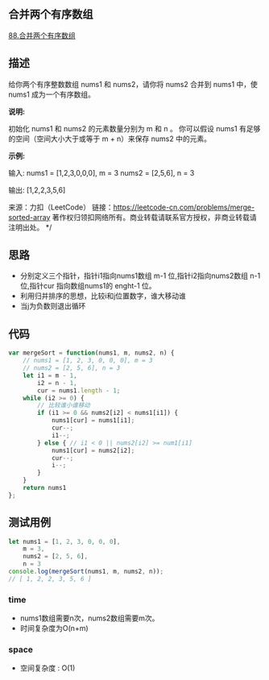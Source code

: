 ## 合并两个有序数组
[88.合并两个有序数组](https://leetcode-cn.com/problems/merge-sorted-array/)

## 描述

给你两个有序整数数组 nums1 和 nums2，请你将 nums2 合并到 nums1 中，使 nums1 成为一个有序数组。

**说明:**

初始化 nums1 和 nums2 的元素数量分别为 m 和 n 。
你可以假设 nums1 有足够的空间（空间大小大于或等于 m + n）来保存 nums2 中的元素。
 

**示例:**

输入:
nums1 = [1,2,3,0,0,0], m = 3
nums2 = [2,5,6],       n = 3

输出: [1,2,2,3,5,6]

来源：力扣（LeetCode）
链接：https://leetcode-cn.com/problems/merge-sorted-array
著作权归领扣网络所有。商业转载请联系官方授权，非商业转载请注明出处。 */

## 思路

- 分别定义三个指针，指针i1指向nums1数组 m-1 位,指针i2指向nums2数组 n-1位,指针cur 指向数组nums1的 enght-1 位。
- 利用归并排序的思想，比较i和j位置数字，谁大移动谁
- 当j为负数则退出循环

## 代码

```js
var mergeSort = function(nums1, m, nums2, n) {
    // nums1 = [1, 2, 3, 0, 0, 0], m = 3
    // nums2 = [2, 5, 6], n = 3
    let i1 = m - 1,
        i2 = n - 1,
        cur = nums1.length - 1;
    while (i2 >= 0) {
        // 比较谁小谁移动
        if (i1 >= 0 && nums2[i2] < nums1[i1]) {
            nums1[cur] = nums1[i1];
            cur--;
            i1--;
        } else { // i1 < 0 || nums2[i2] >= num1[i1]
            nums1[cur] = nums2[i2];
            cur--;
            i--;
        }
    }
    return nums1
};
```


## 测试用例
```js
let nums1 = [1, 2, 3, 0, 0, 0],
    m = 3,
    nums2 = [2, 5, 6],
    n = 3
console.log(mergeSort(nums1, m, nums2, n));
// [ 1, 2, 2, 3, 5, 6 ]
```
### time
- nums1数组需要n次，nums2数组需要m次。
- 时间复杂度为O(n+m)
### space
- 空间复杂度 : O(1)